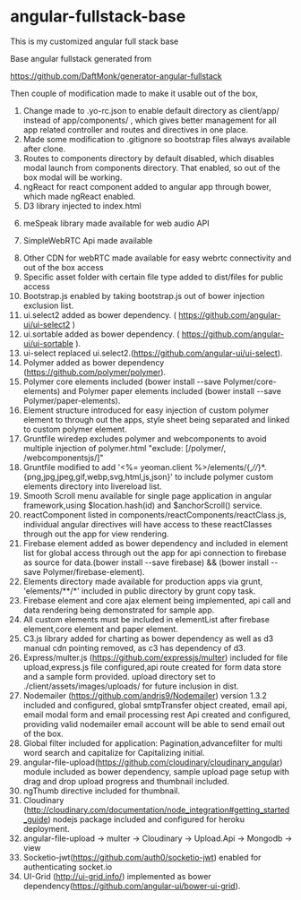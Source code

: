 angular-fullstack-base
======================

This is my customized angular full stack base

Base angular fullstack generated from 

https://github.com/DaftMonk/generator-angular-fullstack

Then couple of modification made to make it usable out of the box,

1. Change made to .yo-rc.json to enable default directory as client/app/ instead of app/components/ , which gives better management for all app related controller and routes and directives in one place.
2. Made some modification to .gitignore so bootstrap files always available after clone.
3. Routes to components directory by default disabled, which disables modal launch from components directory. That enabled, so out of the box modal will be working.
4. ngReact for react component added to angular app through bower, which made ngReact enabled.
5. D3 library injected to index.html 
 <script src="http://d3js.org/d3.v3.min.js" charset="utf-8"></script>
6. meSpeak library made available for web audio API
 <script src='http://www.masswerk.at/mespeak/mespeak.js'></script>
7. SimpleWebRTC  Api made available 
 <script src="https://simplewebrtc.com/latest.js"></script> 
8. Other CDN for webRTC made available for easy webrtc connectivity and out of the box access
9. Specific asset folder with certain file type added to dist/files for public access
10. Bootstrap.js enabled by taking bootstrap.js out of bower injection exclusion list.
11. ui.select2 added as bower dependency. ( https://github.com/angular-ui/ui-select2 )
12. ui.sortable added as bower dependency. ( https://github.com/angular-ui/ui-sortable ).
13. ui-select replaced ui.select2.(https://github.com/angular-ui/ui-select).
14. Polymer added as bower dependency (https://github.com/polymer/polymer).
15. Polymer core elements included (bower install --save Polymer/core-elements) and Polymer paper elements included (bower install --save Polymer/paper-elements).
16. Element structure introduced for easy injection of custom polymer element to through out the apps, style sheet being separated and linked to custom polymer element.
17. Gruntfile wiredep excludes polymer and webcomponents to avoid multiple injection of polymer.html "exclude: [/polymer/, /webcomponentsjs/]"
18. Gruntfile modified to add '<%= yeoman.client %>/elements/{,*//*}*.{png,jpg,jpeg,gif,webp,svg,html,js,json}' to include polymer custom elements directory into livereload list.
19. Smooth Scroll menu available for single page application in angular framework,using $location.hash(id) and $anchorScroll() service.
20. reactComponent listed in components/reactComponents/reactClass.js, individual angular directives will have access to these reactClasses through out the app for view rendering.
21. Firebase element added as bower dependency and included in element list for global access through out the app for api connection to firebase as source for data.(bower install --save firebase) && (bower install --save Polymer/firebase-element).
22. Elements directory made available for production apps via grunt, 'elements/**/*' included in public directory by grunt copy task.
23. Firebase element and core ajax element being implemented, api call and data rendering being demonstrated for sample app.
24. All custom elements must be included in elementList after firebase element,core element and paper element.
25. C3.js library added for charting as bower dependency as well as d3 manual cdn pointing removed, as c3 has dependency of d3.
26. Express/multer.js (https://github.com/expressjs/multer) included for file upload,express.js file configured,api route created for form data store and a sample form provided. upload directory set to ./client/assets/images/uploads/ for future inclusion in dist.
27. Nodemailer (https://github.com/andris9/Nodemailer) version 1.3.2 included and configured, global smtpTransfer object created, email api, email modal form and email processing rest Api created and configured, providing valid nodemailer email account will be able to send email out of the box.
28. Global filter included for application: Pagination,advancefilter for multi word search and capitalize for Capitalizing initial.
29. angular-file-upload(https://github.com/cloudinary/cloudinary_angular) module included as bower dependency, sample upload page setup with drag and drop upload progress and thumbnail included.
30. ngThumb directive included for thumbnail.
31. Cloudinary (http://cloudinary.com/documentation/node_integration#getting_started_guide) nodejs package included and configured for heroku deployment.
32. angular-file-upload -> multer -> Cloudinary -> Upload.Api -> Mongodb -> view
33. Socketio-jwt(https://github.com/auth0/socketio-jwt) enabled for authenticating socket.io
34. UI-Grid (http://ui-grid.info/) implemented as bower dependency(https://github.com/angular-ui/bower-ui-grid).




